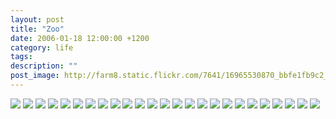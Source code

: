 ```yaml
---
layout: post
title: "Zoo"
date: 2006-01-18 12:00:00 +1200
category: life
tags: 
description: ""
post_image: http://farm8.static.flickr.com/7641/16965530870_bbfe1fb9c2_o.jpg
---
```

[![](http://farm8.static.flickr.com/7697/17120875746_50c102d452_c.jpg)](http://farm8.static.flickr.com/7697/17120875746_dd5f5dcff5_o.jpg)
[![](http://farm8.static.flickr.com/7696/16939410177_c5fba157e2_c.jpg)](http://farm8.static.flickr.com/7696/16939410177_a3feb7b1aa_o.jpg)
[![](http://farm9.static.flickr.com/8695/16939409817_ea5f604d05_c.jpg)](http://farm9.static.flickr.com/8695/16939409817_f3f2da95c1_o.jpg)
[![](http://farm8.static.flickr.com/7686/16959283220_0db0bd502f_c.jpg)](http://farm8.static.flickr.com/7686/16959283220_147ffab402_o.jpg)
[![](http://farm9.static.flickr.com/8746/16960613799_62203273fd_c.jpg)](http://farm9.static.flickr.com/8746/16960613799_0c621681e0_o.jpg)
[![](http://farm8.static.flickr.com/7727/17146177821_1135e65a12_c.jpg)](http://farm8.static.flickr.com/7727/17146177821_7c3d8da35e_o.jpg)
[![](http://farm8.static.flickr.com/7699/16959281850_419d4fe61a_c.jpg)](http://farm8.static.flickr.com/7699/16959281850_0f9a196ba6_o.jpg)
[![](http://farm8.static.flickr.com/7726/17145223832_0415903845_c.jpg)](http://farm8.static.flickr.com/7726/17145223832_ebfcfd13e4_o.jpg)
[![](http://farm8.static.flickr.com/7589/17145223612_76c10c3883_c.jpg)](http://farm8.static.flickr.com/7589/17145223612_73fa6b856d_o.jpg)
[![](http://farm9.static.flickr.com/8692/16939406457_7288e65dda_c.jpg)](http://farm9.static.flickr.com/8692/16939406457_bd8c3f6873_o.jpg)
[![](http://farm9.static.flickr.com/8695/16939405937_02a0d3028c_c.jpg)](http://farm9.static.flickr.com/8695/16939405937_b24a0a4c0b_o.jpg)
[![](http://farm9.static.flickr.com/8741/17146174861_a2c6df8394_c.jpg)](http://farm9.static.flickr.com/8741/17146174861_37c3d18550_o.jpg)
[![](http://farm8.static.flickr.com/7634/17146174461_1b09037016_c.jpg)](http://farm8.static.flickr.com/7634/17146174461_952dd58e97_o.jpg)
[![](http://farm8.static.flickr.com/7587/17120869756_9458e64544_c.jpg)](http://farm8.static.flickr.com/7587/17120869756_d88ec1c764_o.jpg)
[![](http://farm8.static.flickr.com/7711/17146817425_79fe0ec192_c.jpg)](http://farm8.static.flickr.com/7711/17146817425_9ef75d4cbf_o.jpg)
[![](http://farm8.static.flickr.com/7596/16959030608_dd484faeac_c.jpg)](http://farm8.static.flickr.com/7596/16959030608_4bc3a72de4_o.jpg)
[![](http://farm8.static.flickr.com/7692/16959033958_f305c3910c_c.jpg)](http://farm8.static.flickr.com/7692/16959033958_3b03f45ea1_o.jpg)
[![](http://farm8.static.flickr.com/7674/17146816805_7f10e7208a_c.jpg)](http://farm8.static.flickr.com/7674/17146816805_69bba60c51_o.jpg)
[![](http://farm9.static.flickr.com/8785/17145219102_d2ec99df1a_c.jpg)](http://farm9.static.flickr.com/8785/17145219102_792c941919_o.jpg)
[![](http://farm8.static.flickr.com/7721/16526639323_c710916873_c.jpg)](http://farm8.static.flickr.com/7721/16526639323_0cbe86d66a_o.jpg)
[![](http://farm8.static.flickr.com/7671/16959032338_fcd30c2484_c.jpg)](http://farm8.static.flickr.com/7671/16959032338_3db95c7e71_o.jpg)
[![](http://farm9.static.flickr.com/8805/16524380394_12f5be5aa8_c.jpg)](http://farm9.static.flickr.com/8805/16524380394_ef9147709d_o.jpg)
[![](http://farm8.static.flickr.com/7660/17146170761_7c05364576_c.jpg)](http://farm8.static.flickr.com/7660/17146170761_fa2c133b28_o.jpg)
[![](http://farm9.static.flickr.com/8706/16959031198_d214c060f4_c.jpg)](http://farm9.static.flickr.com/8706/16959031198_39039464ab_o.jpg)
[![](http://farm9.static.flickr.com/8749/17146170181_68b1583565_c.jpg)](http://farm9.static.flickr.com/8749/17146170181_a1f33be616_o.jpg)
